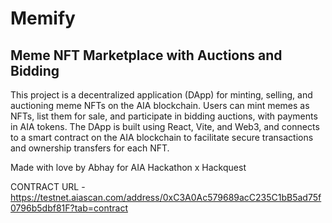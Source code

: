 # Memify 

## Meme NFT Marketplace with Auctions and Bidding

This project is a decentralized application (DApp) for minting, selling, and auctioning meme NFTs on the AIA blockchain. Users can mint memes as NFTs, list them for sale, and participate in bidding auctions, with payments in AIA tokens. The DApp is built using React, Vite, and Web3, and connects to a smart contract on the AIA blockchain to facilitate secure transactions and ownership transfers for each NFT.

Made with love by Abhay for AIA Hackathon x Hackquest

CONTRACT URL  - https://testnet.aiascan.com/address/0xC3A0Ac579689acC235C1bB5ad75f0796b5dbf81F?tab=contract